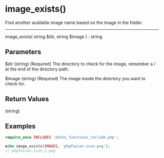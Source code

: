 # image_exists()

Find another available image name based on the image in the folder.

---

image_exists( string $dir, string $image ) : string

## Parameters

$dir (string) (Required) The directory to check for the image, remember a / at the end of the directory path.

$image (string) (Required) The image inside the directory you want to check for.

## Return Values

(string)

## Examples

```php
require_once INCLUDES.'photo_functions_include.php';

echo image_exists(IMAGES, 'phpfusion-icon.png');
// phpfusion-icon_1.png
```
